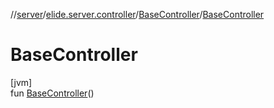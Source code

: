 //[server](../../../index.md)/[elide.server.controller](../index.md)/[BaseController](index.md)/[BaseController](-base-controller.md)

# BaseController

[jvm]\
fun [BaseController](-base-controller.md)()
